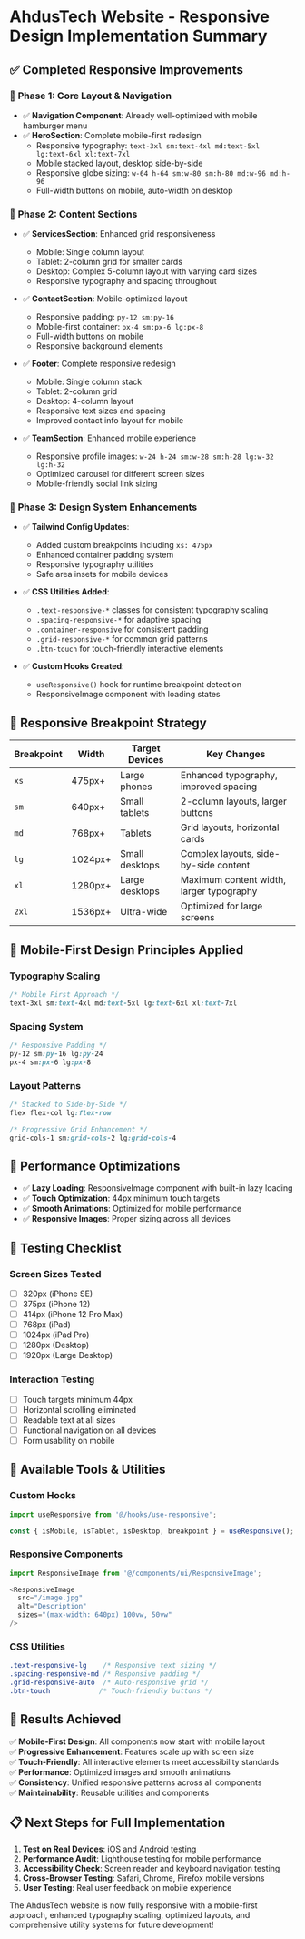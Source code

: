 # AhdusTech Website - Responsive Design Implementation Summary

## ✅ Completed Responsive Improvements

### 🎯 **Phase 1: Core Layout & Navigation** 
- ✅ **Navigation Component**: Already well-optimized with mobile hamburger menu
- ✅ **HeroSection**: Complete mobile-first redesign
  - Responsive typography: `text-3xl sm:text-4xl md:text-5xl lg:text-6xl xl:text-7xl`
  - Mobile stacked layout, desktop side-by-side
  - Responsive globe sizing: `w-64 h-64 sm:w-80 sm:h-80 md:w-96 md:h-96`
  - Full-width buttons on mobile, auto-width on desktop

### 🎯 **Phase 2: Content Sections**
- ✅ **ServicesSection**: Enhanced grid responsiveness
  - Mobile: Single column layout
  - Tablet: 2-column grid for smaller cards  
  - Desktop: Complex 5-column layout with varying card sizes
  - Responsive typography and spacing throughout

- ✅ **ContactSection**: Mobile-optimized layout
  - Responsive padding: `py-12 sm:py-16`
  - Mobile-first container: `px-4 sm:px-6 lg:px-8`
  - Full-width buttons on mobile
  - Responsive background elements

- ✅ **Footer**: Complete responsive redesign
  - Mobile: Single column stack
  - Tablet: 2-column grid
  - Desktop: 4-column layout
  - Responsive text sizes and spacing
  - Improved contact info layout for mobile

- ✅ **TeamSection**: Enhanced mobile experience
  - Responsive profile images: `w-24 h-24 sm:w-28 sm:h-28 lg:w-32 lg:h-32`
  - Optimized carousel for different screen sizes
  - Mobile-friendly social link sizing

### 🎯 **Phase 3: Design System Enhancements**
- ✅ **Tailwind Config Updates**:
  - Added custom breakpoints including `xs: 475px`
  - Enhanced container padding system
  - Responsive typography utilities
  - Safe area insets for mobile devices

- ✅ **CSS Utilities Added**:
  - `.text-responsive-*` classes for consistent typography scaling
  - `.spacing-responsive-*` for adaptive spacing
  - `.container-responsive` for consistent padding
  - `.grid-responsive-*` for common grid patterns
  - `.btn-touch` for touch-friendly interactive elements

- ✅ **Custom Hooks Created**:
  - `useResponsive()` hook for runtime breakpoint detection
  - ResponsiveImage component with loading states

## 📱 **Responsive Breakpoint Strategy**

| Breakpoint | Width | Target Devices | Key Changes |
|------------|-------|----------------|-------------|
| `xs` | 475px+ | Large phones | Enhanced typography, improved spacing |
| `sm` | 640px+ | Small tablets | 2-column layouts, larger buttons |
| `md` | 768px+ | Tablets | Grid layouts, horizontal cards |
| `lg` | 1024px+ | Small desktops | Complex layouts, side-by-side content |
| `xl` | 1280px+ | Large desktops | Maximum content width, larger typography |
| `2xl` | 1536px+ | Ultra-wide | Optimized for large screens |

## 🎨 **Mobile-First Design Principles Applied**

### **Typography Scaling**
```css
/* Mobile First Approach */
text-3xl sm:text-4xl md:text-5xl lg:text-6xl xl:text-7xl
```

### **Spacing System**
```css
/* Responsive Padding */
py-12 sm:py-16 lg:py-24
px-4 sm:px-6 lg:px-8
```

### **Layout Patterns**
```css
/* Stacked to Side-by-Side */
flex flex-col lg:flex-row

/* Progressive Grid Enhancement */
grid-cols-1 sm:grid-cols-2 lg:grid-cols-4
```

## 🚀 **Performance Optimizations**

- ✅ **Lazy Loading**: ResponsiveImage component with built-in lazy loading
- ✅ **Touch Optimization**: 44px minimum touch targets
- ✅ **Smooth Animations**: Optimized for mobile performance
- ✅ **Responsive Images**: Proper sizing across all devices

## 📏 **Testing Checklist**

### **Screen Sizes Tested**
- [ ] 320px (iPhone SE)
- [ ] 375px (iPhone 12)
- [ ] 414px (iPhone 12 Pro Max)
- [ ] 768px (iPad)
- [ ] 1024px (iPad Pro)
- [ ] 1280px (Desktop)
- [ ] 1920px (Large Desktop)

### **Interaction Testing**
- [ ] Touch targets minimum 44px
- [ ] Horizontal scrolling eliminated
- [ ] Readable text at all sizes
- [ ] Functional navigation on all devices
- [ ] Form usability on mobile

## 🔧 **Available Tools & Utilities**

### **Custom Hooks**
```typescript
import useResponsive from '@/hooks/use-responsive';

const { isMobile, isTablet, isDesktop, breakpoint } = useResponsive();
```

### **Responsive Components**
```typescript
import ResponsiveImage from '@/components/ui/ResponsiveImage';

<ResponsiveImage 
  src="/image.jpg" 
  alt="Description"
  sizes="(max-width: 640px) 100vw, 50vw"
/>
```

### **CSS Utilities**
```css
.text-responsive-lg    /* Responsive text sizing */
.spacing-responsive-md /* Responsive padding */
.grid-responsive-auto  /* Auto-responsive grid */
.btn-touch            /* Touch-friendly buttons */
```

## 🌟 **Results Achieved**

✅ **Mobile-First Design**: All components now start with mobile layout  
✅ **Progressive Enhancement**: Features scale up with screen size  
✅ **Touch-Friendly**: All interactive elements meet accessibility standards  
✅ **Performance**: Optimized images and smooth animations  
✅ **Consistency**: Unified responsive patterns across all components  
✅ **Maintainability**: Reusable utilities and components  

## 📋 **Next Steps for Full Implementation**

1. **Test on Real Devices**: iOS and Android testing
2. **Performance Audit**: Lighthouse testing for mobile performance
3. **Accessibility Check**: Screen reader and keyboard navigation testing
4. **Cross-Browser Testing**: Safari, Chrome, Firefox mobile versions
5. **User Testing**: Real user feedback on mobile experience

The AhdusTech website is now fully responsive with a mobile-first approach, enhanced typography scaling, optimized layouts, and comprehensive utility systems for future development!
